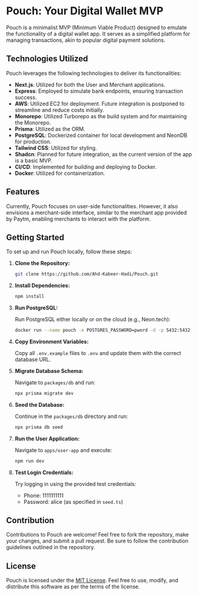 # Pouch: Your Digital Wallet MVP

Pouch is a minimalist MVP (Minimum Viable Product) designed to emulate the functionality of a digital wallet app. It serves as a simplified platform for managing transactions, akin to popular digital payment solutions.

## Technologies Utilized

Pouch leverages the following technologies to deliver its functionalities:

- **Next.js**: Utilized for both the User and Merchant applications.
- **Express**: Employed to simulate bank endpoints, ensuring transaction success.
- **AWS**: Utilized EC2 for deployment. Future integration is postponed to streamline and reduce costs initially.
- **Monorepo**: Utilized Turborepo as the build system and for maintaining the Monorepo.
- **Prisma**: Utilized as the ORM.
- **PostgreSQL**: Dockerized container for local development and NeonDB for production.
- **Tailwind CSS**: Utilized for styling.
- **Shadcn**: Planned for future integration, as the current version of the app is a basic MVP.
- **CI/CD**: Implemented for building and deploying to Docker.
- **Docker**: Utilized for containerization.

## Features

Currently, Pouch focuses on user-side functionalities. However, it also envisions a merchant-side interface, similar to the merchant app provided by Paytm, enabling merchants to interact with the platform.

## Getting Started

To set up and run Pouch locally, follow these steps:

1. **Clone the Repository:**

   ```bash
   git clone https://github.com/Ahd-Kabeer-Hadi/Pouch.git
   ```

2. **Install Dependencies:**

   ```bash
   npm install
   ```

3. **Run PostgreSQL:**

   Run PostgreSQL either locally or on the cloud (e.g., Neon.tech):

   ```bash
   docker run --name pouch -e POSTGRES_PASSWORD=pword -d -p 5432:5432 postgres
   ```

4. **Copy Environment Variables:**

   Copy all `.env.example` files to `.env` and update them with the correct database URL.

5. **Migrate Database Schema:**

   Navigate to `packages/db` and run:

   ```bash
   npx prisma migrate dev
   ```

6. **Seed the Database:**

   Continue in the `packages/db` directory and run:

   ```bash
   npx prisma db seed
   ```

7. **Run the User Application:**

   Navigate to `apps/user-app` and execute:

   ```bash
   npm run dev
   ```

8. **Test Login Credentials:**

   Try logging in using the provided test credentials:
   - Phone: 1111111111
   - Password: alice (as specified in `seed.ts`)

## Contribution

Contributions to Pouch are welcome! Feel free to fork the repository, make your changes, and submit a pull request. Be sure to follow the contribution guidelines outlined in the repository.

## License

Pouch is licensed under the [MIT License](LICENSE). Feel free to use, modify, and distribute this software as per the terms of the license.
